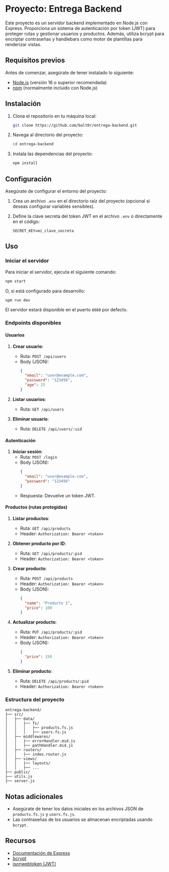 # Proyecto: Entrega Backend

Este proyecto es un servidor backend implementado en Node.js con Express. Proporciona un sistema de autenticación por token (JWT) para proteger rutas y gestionar usuarios y productos. Además, utiliza bcrypt para encriptar contraseñas y handlebars como motor de plantillas para renderizar vistas.

## Requisitos previos

Antes de comenzar, asegúrate de tener instalado lo siguiente:

- [Node.js](https://nodejs.org/) (versión 16 o superior recomendada)
- [npm](https://www.npmjs.com/) (normalmente incluido con Node.js)

## Instalación

1. Clona el repositorio en tu máquina local:

   ```bash
   git clone https://github.com/balt0r/entrega-backend.git
   ```

2. Navega al directorio del proyecto:

   ```bash
   cd entrega-backend
   ```

3. Instala las dependencias del proyecto:

   ```bash
   npm install
   ```

## Configuración

Asegúrate de configurar el entorno del proyecto:

1. Crea un archivo `.env` en el directorio raíz del proyecto (opcional si deseas configurar variables sensibles).

2. Define la clave secreta del token JWT en el archivo `.env` o directamente en el código:

   ```env
   SECRET_KEY=mi_clave_secreta
   ```

## Uso

### Iniciar el servidor

Para iniciar el servidor, ejecuta el siguiente comando:

```bash
npm start
```

O, si está configurado para desarrollo:

```bash
npm run dev
```

El servidor estará disponible en el puerto `8080` por defecto.

### Endpoints disponibles

#### Usuarios

1. **Crear usuario**:

   - Ruta: `POST /api/users`
   - Body (JSON):
     ```json
     {
       "email": "user@example.com",
       "password": "123456",
       "age": 25
     }
     ```

2. **Listar usuarios**:

   - Ruta: `GET /api/users`

3. **Eliminar usuario**:
   - Ruta: `DELETE /api/users/:uid`

#### Autenticación

1. **Iniciar sesión**:
   - Ruta: `POST /login`
   - Body (JSON):
     ```json
     {
       "email": "user@example.com",
       "password": "123456"
     }
     ```
   - Respuesta: Devuelve un token JWT.

#### Productos (rutas protegidas)

1. **Listar productos**:

   - Ruta: `GET /api/products`
   - Header: `Authorization: Bearer <token>`

2. **Obtener producto por ID**:

   - Ruta: `GET /api/products/:pid`
   - Header: `Authorization: Bearer <token>`

3. **Crear producto**:

   - Ruta: `POST /api/products`
   - Header: `Authorization: Bearer <token>`
   - Body (JSON):
     ```json
     {
       "name": "Producto 1",
       "price": 100
     }
     ```

4. **Actualizar producto**:

   - Ruta: `PUT /api/products/:pid`
   - Header: `Authorization: Bearer <token>`
   - Body (JSON):
     ```json
     {
       "price": 150
     }
     ```

5. **Eliminar producto**:
   - Ruta: `DELETE /api/products/:pid`
   - Header: `Authorization: Bearer <token>`

### Estructura del proyecto

```plaintext
entrega-backend/
├── src/
│   ├── data/
│   │   ├── fs/
│   │   │   ├── products.fs.js
│   │   │   ├── users.fs.js
│   ├── middlewares/
│   │   ├── errorHandler.mid.js
│   │   ├── pathHandler.mid.js
│   ├── routers/
│   │   ├── index.router.js
│   ├── views/
│   │   ├── layouts/
│   │   ├── ...
├── public/
├── utils.js
├── server.js
```

## Notas adicionales

- Asegúrate de tener los datos iniciales en los archivos JSON de `products.fs.js` y `users.fs.js`.
- Las contraseñas de los usuarios se almacenan encriptadas usando `bcrypt`.

## Recursos

- [Documentación de Express](https://expressjs.com/)
- [bcrypt](https://www.npmjs.com/package/bcrypt)
- [jsonwebtoken (JWT)](https://www.npmjs.com/package/jsonwebtoken)
